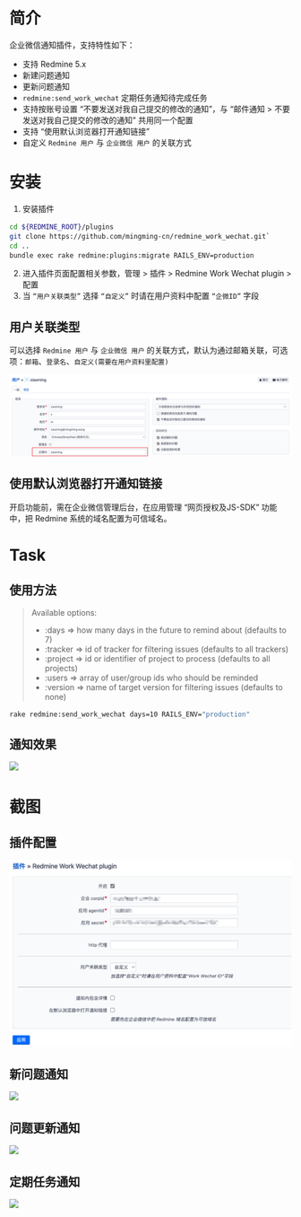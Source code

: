 # 简介

企业微信通知插件，支持特性如下：

* 支持 Redmine 5.x
* 新建问题通知
* 更新问题通知
* `redmine:send_work_wechat` 定期任务通知待完成任务
* 支持按账号设置 “不要发送对我自己提交的修改的通知”，与 “邮件通知 > 不要发送对我自己提交的修改的通知” 共用同一个配置
* 支持 “使用默认浏览器打开通知链接” 
* 自定义 `Redmine 用户` 与 `企业微信 用户` 的关联方式

# 安装

1. 安装插件
```bash
cd ${REDMINE_ROOT}/plugins
git clone https://github.com/mingming-cn/redmine_work_wechat.git`
cd ..
bundle exec rake redmine:plugins:migrate RAILS_ENV=production
```
2. 进入插件页面配置相关参数，管理 > 插件 > Redmine Work Wechat plugin > 配置
3. 当 `“用户关联类型”` 选择 `“自定义”` 时请在用户资料中配置 `“企微ID”` 字段

## 用户关联类型
可以选择 `Redmine 用户` 与 `企业微信 用户` 的关联方式，默认为通过邮箱关联，可选项：`邮箱`、`登录名`、`自定义(需要在用户资料里配置)`

![](assets/images/user_config.png)

## 使用默认浏览器打开通知链接

开启功能前，需在企业微信管理后台，在应用管理 “网页授权及JS-SDK” 功能中，把 Redmine 系统的域名配置为可信域名。

# Task 

## 使用方法
> Available options:
> * :days     => how many days in the future to remind about (defaults to 7)
> * :tracker  => id of tracker for filtering issues (defaults to all trackers)
> * :project  => id or identifier of project to process (defaults to all projects)
> * :users    => array of user/group ids who should be reminded
> * :version  => name of target version for filtering issues (defaults to none)

```bash
rake redmine:send_work_wechat days=10 RAILS_ENV="production"
```
## 通知效果
![](assets/images/msg_task.png)

# 截图

## 插件配置
![](assets/images/plugin_config.png)

## 新问题通知
![](assets/images/msg_new_issue.png)

## 问题更新通知
![](assets/images/msg_issue_updated.png)

## 定期任务通知
![](assets/images/msg_task.png)
